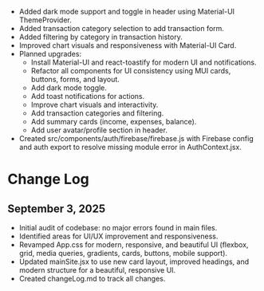 - Added dark mode support and toggle in header using Material-UI ThemeProvider.
- Added transaction category selection to add transaction form.
- Added filtering by category in transaction history.
- Improved chart visuals and responsiveness with Material-UI Card.
- Planned upgrades:
	- Install Material-UI and react-toastify for modern UI and notifications.
	- Refactor all components for UI consistency using MUI cards, buttons, forms, and layout.
	- Add dark mode toggle.
	- Add toast notifications for actions.
	- Improve chart visuals and interactivity.
	- Add transaction categories and filtering.
	- Add summary cards (income, expenses, balance).
	- Add user avatar/profile section in header.
- Created src/components/auth/firebase/firebase.js with Firebase config and auth export to resolve missing module error in AuthContext.jsx.
# Change Log


## September 3, 2025
- Initial audit of codebase: no major errors found in main files.
- Identified areas for UI/UX improvement and responsiveness.
- Revamped App.css for modern, responsive, and beautiful UI (flexbox, grid, media queries, gradients, cards, buttons, mobile support).
- Updated mainSite.jsx to use new card layout, improved headings, and modern structure for a beautiful, responsive UI.
- Created changeLog.md to track all changes.
